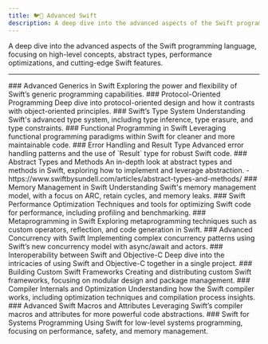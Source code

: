 ```yaml
---
title: 🐦🔴 Advanced Swift
description: A deep dive into the advanced aspects of the Swift programming language, focusing on high-level concepts, abstract types, performance optimizations, and cutting-edge Swift features.
---
```

A deep dive into the advanced aspects of the Swift programming language, focusing on high-level concepts, abstract types, performance optimizations, and cutting-edge Swift features.

---

<Timeline horizontal>

<TimelineItem url='#' level='beginner' align='right'>
### Advanced Generics in Swift
Exploring the power and flexibility of Swift’s generic programming capabilities.
</TimelineItem>

<TimelineItem url='#' level='beginner' align='left'>
### Protocol-Oriented Programming
Deep dive into protocol-oriented design and how it contrasts with object-oriented principles.
</TimelineItem>

<TimelineItem url='#' level='beginner' align='right'>
### Swift’s Type System
Understanding Swift's advanced type system, including type inference, type erasure, and type constraints.
</TimelineItem>

<TimelineItem url='#' level='beginner' align='left'>
### Functional Programming in Swift
Leveraging functional programming paradigms within Swift for cleaner and more maintainable code.
</TimelineItem>

<TimelineItem url='#' level='beginner' align='right'>
### Error Handling and Result Type
Advanced error handling patterns and the use of `Result` type for robust Swift code.
</TimelineItem>

<TimelineItem url='https://www.swiftbysundell.com/articles/abstract-types-and-methods/' level='intermediate' align='left'>
### Abstract Types and Methods
An in-depth look at abstract types and methods in Swift, exploring how to implement and leverage abstraction.
- https://www.swiftbysundell.com/articles/abstract-types-and-methods/
</TimelineItem>

<TimelineItem url='#' level='intermediate' align='right'>
### Memory Management in Swift
Understanding Swift's memory management model, with a focus on ARC, retain cycles, and memory leaks.
</TimelineItem>

<TimelineItem url='#' level='intermediate' align='left'>
### Swift Performance Optimization
Techniques and tools for optimizing Swift code for performance, including profiling and benchmarking.
</TimelineItem>

<TimelineItem url='#' level='intermediate' align='right'>
### Metaprogramming in Swift
Exploring metaprogramming techniques such as custom operators, reflection, and code generation in Swift.
</TimelineItem>

<TimelineItem url='#' level='advanced' align='left'>
### Advanced Concurrency with Swift
Implementing complex concurrency patterns using Swift’s new concurrency model with async/await and actors.
</TimelineItem>

<TimelineItem url='#' level='advanced' align='right'>
### Interoperability between Swift and Objective-C
Deep dive into the intricacies of using Swift and Objective-C together in a single project.
</TimelineItem>

<TimelineItem url='#' level='advanced' align='left'>
### Building Custom Swift Frameworks
Creating and distributing custom Swift frameworks, focusing on modular design and package management.
</TimelineItem>

<TimelineItem url='#' level='advanced-pro' align='right'>
### Compiler Internals and Optimization
Understanding how the Swift compiler works, including optimization techniques and compilation process insights.
</TimelineItem>

<TimelineItem url='#' level='advanced-pro' align='left'>
### Advanced Swift Macros and Attributes
Leveraging Swift’s compiler macros and attributes for more powerful code abstractions.
</TimelineItem>

<TimelineItem url='#' level='advanced-pro' align='right'>
### Swift for Systems Programming
Using Swift for low-level systems programming, focusing on performance, safety, and memory management.
</TimelineItem>

</Timeline>
